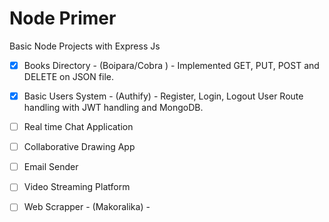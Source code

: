 # Node Primer

Basic Node Projects with Express Js

- [x] Books Directory - (Boipara/Cobra ) - Implemented GET, PUT, POST and DELETE on JSON file.
- [x] Basic Users System - (Authify) - Register, Login, Logout User Route handling with JWT handling and MongoDB.
- [ ] Real time Chat Application
- [ ] Collaborative Drawing App
- [ ] Email Sender
- [ ] Video Streaming Platform
- [ ] Web Scrapper - (Makoralika) - 


